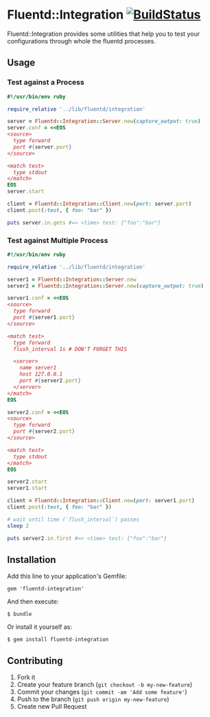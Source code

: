 # Fluentd::Integration [![BuildStatus](https://secure.travis-ci.org/kentaro/fluentd-integration.png)](http://travis-ci.org/kentaro/fluentd-integration)

Fluentd::Integration provides some utilities that help you to test your configurations through whole the fluentd processes.

## Usage

### Test against a Process

```ruby
#!/usr/bin/env ruby

require_relative '../lib/fluentd/integration'

server = Fluentd::Integration::Server.new(capture_output: true)
server.conf = <<EOS
<source>
  type forward
  port #{server.port}
</source>

<match test>
  type stdout
</match>
EOS
server.start

client = Fluentd::Integration::Client.new(port: server.port)
client.post(:test, { foo: "bar" })

puts server.in.gets #=> <time> test: {"foo":"bar"}
```

### Test against Multiple Process

```ruby
#!/usr/bin/env ruby

require_relative '../lib/fluentd/integration'

server1 = Fluentd::Integration::Server.new
server2 = Fluentd::Integration::Server.new(capture_output: true)

server1.conf = <<EOS
<source>
  type forward
  port #{server1.port}
</source>

<match test>
  type forward
  flush_interval 1s # DON'T FORGET THIS

  <server>
    name server1
    host 127.0.0.1
    port #{server2.port}
  </server>
</match>
EOS

server2.conf = <<EOS
<source>
  type forward
  port #{server2.port}
</source>

<match test>
  type stdout
</match>
EOS

server2.start
server1.start

client = Fluentd::Integration::Client.new(port: server1.port)
client.post(:test, { foo: "bar" })

# wait until time (`flush_interval`) passes
sleep 2

puts server2.in.first #=> <time> test: {"foo":"bar"}
```

## Installation

Add this line to your application's Gemfile:

    gem 'fluentd-integration'

And then execute:

    $ bundle

Or install it yourself as:

    $ gem install fluentd-integration

## Contributing

1. Fork it
2. Create your feature branch (`git checkout -b my-new-feature`)
3. Commit your changes (`git commit -am 'Add some feature'`)
4. Push to the branch (`git push origin my-new-feature`)
5. Create new Pull Request
